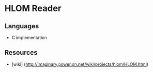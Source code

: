 HLOM Reader
===========

Languages
---------

 * C implementation

Resources
---------

 * [wiki] (http://imaginary.power.on.net/wiki/projects/hlom/HLOM.html)